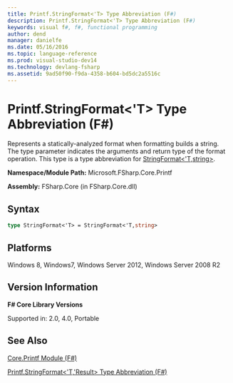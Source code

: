 ```yaml
---
title: Printf.StringFormat<'T> Type Abbreviation (F#)
description: Printf.StringFormat<'T> Type Abbreviation (F#)
keywords: visual f#, f#, functional programming
author: dend
manager: danielfe
ms.date: 05/16/2016
ms.topic: language-reference
ms.prod: visual-studio-dev14
ms.technology: devlang-fsharp
ms.assetid: 9ad50f90-f9da-4358-b604-bd5dc2a5516c
---
```


# Printf.StringFormat<'T> Type Abbreviation (F#)

Represents a statically-analyzed format when formatting builds a string. The type parameter indicates the arguments and return type of the format operation. This type is a type abbreviation for [StringFormat&lt;'T,string&gt;](https://msdn.microsoft.com/library/d69a911f-3a25-42fa-bd51-a9c9c1102fa8).

**Namespace/Module Path:** Microsoft.FSharp.Core.Printf

**Assembly:** FSharp.Core (in FSharp.Core.dll)


## Syntax

```fsharp
type StringFormat<'T> = StringFormat<'T,string>
```

## Platforms
Windows 8, Windows7, Windows Server 2012, Windows Server 2008 R2


## Version Information
**F# Core Library Versions**

Supported in: 2.0, 4.0, Portable


## See Also
[Core.Printf Module &#40;F&#35;&#41;](Core.Printf-Module-%5BFSharp%5D.md)

[Printf.StringFormat&#60;'T,'Result&#62; Type Abbreviation &#40;F&#35;&#41;](Printf.StringFormat%5B%27T%2C%27Result%5D-Type-Abbreviation-%5BFSharp%5D.md)
